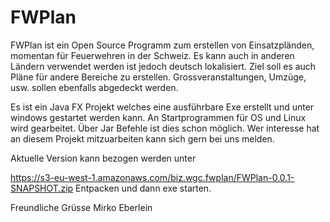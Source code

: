 # FWPlan
FWPlan ist ein Open Source Programm zum erstellen von Einsatzpländen, momentan für Feuerwehren in der Schweiz. 
Es kann auch in anderen Ländern verwendet werden ist jedoch deutsch lokalisiert. 
Ziel soll es auch Pläne für andere Bereiche zu erstellen. Grossveranstaltungen, Umzüge, usw. sollen ebenfalls abgedeckt werden. 

Es ist ein Java FX Projekt welches eine ausführbare Exe erstellt und unter windows gestartet werden kann. 
An Startprogrammen für OS und Linux wird gearbeitet. Über Jar Befehle ist dies schon möglich. 
Wer interesse hat an diesem Projekt mitzuarbeiten kann sich gern bei uns melden. 

Aktuelle Version kann bezogen werden unter

https://s3-eu-west-1.amazonaws.com/biz.wgc.fwplan/FWPlan-0.0.1-SNAPSHOT.zip
Entpacken und dann exe starten. 

Freundliche Grüsse
Mirko Eberlein
